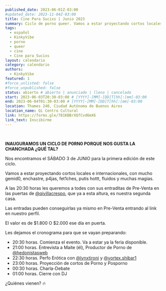 ```yaml
---
published_date: 2023-06-01Z-03:00
#updated_date: 2023-11-04Z-03:00
title: Cine Para Sucixs | Junio 2023
summary: Ciclo de porno queer. Vamos a estar proyectando cortos locales e internacionales, con mucho gemid0, enchastre, p4jas, fet1ches, putis hottt, fluidos y muchas magias.
tags:
  - español
  - KinkyVibe
  - porno
  - queer
  - cine
  - Cine para Sucixs
layout: calendario
category: calendario
authors:
  - KinkyVibe
featured: 1
#force_unlisted: false
#force_unpublished: false
status: abierto # abierto | anunciado | lleno | cancelado
start: 2023-06-03T20:30-03:00 # [YYYY]-[MM]-[DD]T[hh]:[mm]-03:00
end: 2023-06-04T01:30-03:00 # [YYYY]-[MM]-[DD]T[hh]:[mm]-03:00
location: Thames 240, Ciudad Autónoma de Buenos Aires
location_name: Qi Centro Cultural
link: https://forms.gle/781KBBrXQfCvd6mX6
link_text: Inscibirme
---
```


<script>
    import pag1 from '$lib/posts/media/cine-para-sucixs/1.webp';
    import pag2 from '$lib/posts/media/cine-para-sucixs/2.webp';
</script>

<div class="col-2">
<img src={pag1} alt="" />
<img src={pag2} alt="" />
</div>

**INAUGURAMOS UN CICLO DE P0RN0 PORQUE NOS GUSTA LA CHANCHADA ¿QUÉ TAL?**

Nos encontramos el SÁBADO 3 de JUNIO para la primera edición de este ciclo.

Vamos a estar proyectando cortos locales e internacionales, con mucho gemid0, enchastre, p4jas, fet1ches, putis hottt, fluidos y muchas magias.

A las 20:30 horas les queremos a todes con sus entraditas de Pre-Venta en las puertas de [\@qivillacrespo](https://instagram.com/qivillacrespo), que ya a esta altura, es nuestra segunda casa.

Las entradas pueden conseguirlas ya mismo en Pre-Venta entrando al link en nuestro perfil.

El valor es de $1.800
O $2.000 ese día en puerta.

Les dejamos el cronograma para que se vayan preparando:

- 20:30 horas. Comienza el evento. Va a estar ya la feria disponible.
- 21:00 horas. Entrevista a Maite (él), Productor de Porno de [\@hedonistasweb](https://instagram.com/hedonistasweb)
- 22:30 horas. Perfo Erótica con [\@lynxtironi](https://instagram.com/lynxtironi) y [\@vortex.shibar1](https://instagram.com/vortex.shibar1)
- 23:00 horas. Proyección de cortos de Porno y Posporno
- 00:30 horas. Charla-Debate
- 01:00 horas. Cierre con DJ

¿Quiénes vienen? 🔥

<style>
    a {
      color: #222;
      /* text-decoration: none; */
      text-decoration-color: var(--1);
    }
</style>
